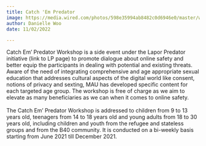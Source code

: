 ```yaml
---
title: Catch 'Em Predator
image: https://media.wired.com/photos/598e35994ab8482c0d6946e0/master/w_2240,c_limit/phonepicutres-TA.jpghttps://media.wired.com/photos/598e35994ab8482c0d6946e0/master/w_2240,c_limit/phonepicutres-TA.jpg
author: Danielle Woo
date: 11/02/2022
     
---
```


Catch Em’ Predator Workshop is a side event under the Lapor Predator initiative (link to LP page) to promote dialogue about online safety and better equip the participants in dealing with potential and existing threats. Aware of the need of integrating comprehensive and age appropriate sexual education that addresses cultural aspects of the digital world like consent, notions of privacy and sexting, MAU has developed specific content for each targeted age group. The workshop is free of charge as we aim to elevate as many beneficiaries as we can when it comes to online safety.
<br>
<br>
The Catch Em’ Predator Workshop is addressed to children from 9 to 13 years old, teenagers from 14 to 18 years old and young adults from 18 to 30 years old, including children and youth from the refugee and stateless groups and from the B40 community. It is conducted on a bi-weekly basis starting from June 2021 till December 2021.
